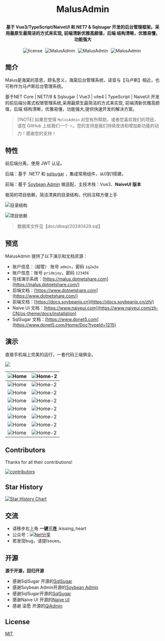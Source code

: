 
<h1 align="center" style="margin: 30px 0 30px; font-weight: bold;">MalusAdmin</h1>
<h4 align="center">基于 Vue3/TypeScript/NaiveUI 和 NET7 & Sqlsugar  开发的后台管理框架。采用最原生最简洁的方式来实现,
前端清新优雅高颜值，后端 结构清晰，优雅易懂，功能强大</h4>

<p align="center">
       <a style="margin-right: 5px">
       <img src="https://img.shields.io/badge/license-MIT-green.svg" alt="license">
    </a>
    <a style="margin-right: 5px">
       <img src="https://img.shields.io/badge/MalusAdmin-v1.0.1-brightgreen" alt="MalusAdmin">
    </a>
    <a style="margin-right: 5px">
       <img src="https://gitee.com/Pridejoy/MalusAdmin/badge/star.svg?theme=dark" alt="MalusAdmin">
    </a>
    <a style="margin-right: 5px">
       <img src="https://gitee.com/Pridejoy/MalusAdmin/badge/fork.svg?theme=dark" alt="MalusAdmin">
    </a>
</p>

## 简介

Malus是海棠的意思，顾名思义，海棠后台管理系统，读音与【马卢斯】相近，也可称作为马卢斯后台管理系统。

基于NET Core  | NET7/8 & Sqlsugar  | Vue3 | vite4 | TypeScript | NaiveUI  开发的前后端分离式权限管理系统,采用最原生最简洁的方式来实现,
前端清新优雅高颜值，后端 结构清晰，优雅易懂，功能强大,提供快速开发的解决方案。 

 > [!NOTE] 如果您觉得  `MalusAdmin` 对您有所帮助，或者您喜欢我们的项目，请在 GitHub 上给我们一个 ⭐️。您的支持是我们持续改进和增加新功能的动力！感谢您的支持！




## 特性


前后端分离，使用 JWT 认证。

后端：基于 .NET7 和 [sqlsugar](https://www.donet5.com/Home/Doc?typeId=1215) ，集成常用组件，从0到1搭建。

前端：基于 [Soybean Admin](https://gitee.com/honghuangdc/soybean-admin) 做适配，主技术栈：Vue3、**NaiveUI 版本**


极简的项目依赖，简洁清爽的目录结构，代码注释方便上手

![目录结构](doc/images/20240429112515.png)

![项目依赖](doc/images/20240429132404.png)

 >  数据库文件见【doc/dbsql/20240429.sql】

## 预览

MalusAdmin 提供了以下演示和文档资源：

- 账户信息：（超管） 账号 `admin`，密码 `1q2w3e`
- 账户信息：账号 `pridejoy`，密码 `123456`
- 在线演示系统：[https://malus.dotnetshare.com](https://malus.dotnetshare.com/)
- 后端文档：[https://www.dotnetshare.com](https://www.dotnetshare.com/)
- 前端文档：[https://docs.soybeanjs.cn](https://docs.soybeanjs.cn/zh/)
- Naive UI 文档：[https://www.naiveui.com](https://www.naiveui.com/zh-CN/os-theme/docs/installation)
- SqlSugar 文档：[https://www.donet5.com](https://www.donet5.com/Home/Doc?typeId=1215)

## 演示
直接手机端上完美的运行，一套代码三端俱全。

![](./doc/images/malus9.png)

| ![Home](./doc/images/malus1.png) | ![Home-2](./doc/images/malus2.png) |
|--------------------------------|--------------------------------|
| ![Home](./doc/images/malus3.png) | ![Home-2](./doc/images/malus4.png) | 
| ![Home](./doc/images/malus5.png) | ![Home-2](./doc/images/malus6.png) | 
| ![Home](./doc/images/malus7.png) | ![Home-2](./doc/images/malus8.png) | 
| ![Home](./doc/images/malus10.png) | ![Home-2](./doc/images/malus2.png) | 
| ![Home](./doc/images/443e64138bacb6deb3fcf27ca163c9a.jpg) | ![Home-2](./doc/images/95084fd62cc92f610b95f4831e4743a.jpg) | 
| ![Home](./doc/images/b66f7dfe10870656878a573e2c8931f.jpg) | ![Home-2](./doc/images/1abaa087f16b5a3d074cfbd373161ac.jpg) |
| ![Home](./doc/images/957e9f5757f1691e21286eefcfc2922.jpg) | ![Home-2](./doc/images/9e47ef5edb4f352ed31b80212820301.jpg) |
 
 
## Contributors

Thanks for all their contributions!

<a href="https://github.com/Pridejoy/MalusAdmin/graphs/contributors">
  <img src="https://contrib.rocks/image?repo=Pridejoy/MalusAdmin" alt="contributors" />
</a>

## Star History

[![Star History Chart](https://api.star-history.com/svg?repos=Pridejoy/MalusAdmin&type=Date)](https://star-history.com/#Pridejoy/MalusAdmin&Date)

 ## 交流

- 请移步右上角  **一键三连** :kissing_heart
- 公众号：[![Net分享](https://img.shields.io/badge/Net分享-blue.svg)](https://www.dotnetshare.com/images/netfenxiang.png)
- 若发现bug，请提Issues。

## 开源

**源于开源，回归开源**
* 感谢SqlSugar 开源的[SqlSugar](https://www.donet5.com/Home/Doc) 
* 感谢Soybean Admin开源的[Soybean Admin](https://gitee.com/honghuangdc/soybean-admin) 
* 感谢SqlSugar开源的[SqlSugar](https://www.donet5.com/Home/Doc?typeId=1215) 
* 感谢Naive UI 开源的[Naive UI](https://www.naiveui.com/zh-CN/os-theme)
* 感谢 柒愿 开源的[QiAdmin](https://gitee.com/zero202101/QiAdmin)
 

## License

[MIT](LICENSE)